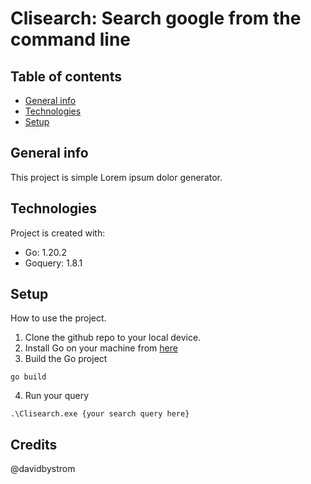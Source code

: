 # Clisearch: Search google from the command line
## Table of contents
* [General info](#general-info)
* [Technologies](#technologies)
* [Setup](#setup)

## General info
This project is simple Lorem ipsum dolor generator.
	
## Technologies
Project is created with:
* Go: 1.20.2
* Goquery: 1.8.1
	
## Setup
How to use the project.
1. Clone the github repo to your local device.
2. Install Go on your machine from [here](https://go.dev/dl/)
3. Build the Go project 
```
go build
```
4. Run your query
```
.\Clisearch.exe {your search query here}
```
## Credits
@davidbystrom
